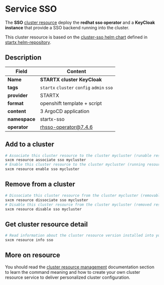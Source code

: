 # Service SSO

The **SSO** [cluster resource](../../4-cluster-resources) deploy the **redhat sso operator** and a
**KeyCloak instance** that provide a SSO backend running into the cluster.

This cluster resource is based on the [cluster-sso helm chart](https://helm-repository.readthedocs.io/en/latest/charts/cluster-sso) defined in [startx helm-repository](https://helm-repository.readthedocs.io).

## Description

| Field         | Content                                   |
| ------------- | ----------------------------------------- |
| **Name**      | **STARTX cluster KeyCloak**               |
| **tags**      | `startx` `cluster` `config` `admin` `sso` |
| **provider**  | STARTX                                    |
| **format**    | openshift template + script               |
| **content**   | 3 ArgoCD application                      |
| **namespace** | startx-sso                                |
| **operator**  | rhsso-operator@7.4.6                      |

## Add to a cluster

```bash
# Associate this cluster resource to the cluster mycluster (runable resource)
sxcm resource associate sso mycluster
# Enable this cluster resource to the cluster mycluster (running resource)
sxcm resource enable sso mycluster
```

## Remove from a cluster

```bash
# Dissociate this cluster resource from the cluster mycluster (removable resource)
sxcm resource dissociate sso mycluster
# Disable this cluster resource from the cluster mycluster (removed resource)
sxcm resource disable sso mycluster
```

## Get cluster resource detail

```bash
# Read information about the cluster resource version installed into your host (local)
sxcm resource info sso
```

## More on resource

You should read the [cluster resource management](../../4-cluster-resources) documentation section to learn the command
meaning and how to create your own cluster resource service to deliver personalized cluster configuration.

